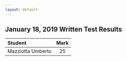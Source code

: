 ```yaml
---
layout: default
---
```


January 18, 2019 Written Test Results
----------------------------------------

| Student                  |   Mark    |
| :----------------------- | :-------: |
| Mazziotta Umberto        |    25     |

